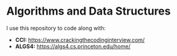 # Algorithms and Data Structures

I use this repository to code along with:

- __CCI:__ https://www.crackingthecodinginterview.com/
- __ALGS4:__ https://algs4.cs.princeton.edu/home/
